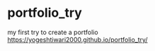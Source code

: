 # portfolio_try
my first try to create a portfolio 
https://yogeshtiwari2000.github.io/portfolio_try/
